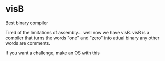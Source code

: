 # visB
Best binary compiler

Tired of the limitations of assembly... well now we have visB. visB is a compiler that turns the words "one" and "zero" into attual binary any other words are comments.

If you want a challenge, make an OS with this
